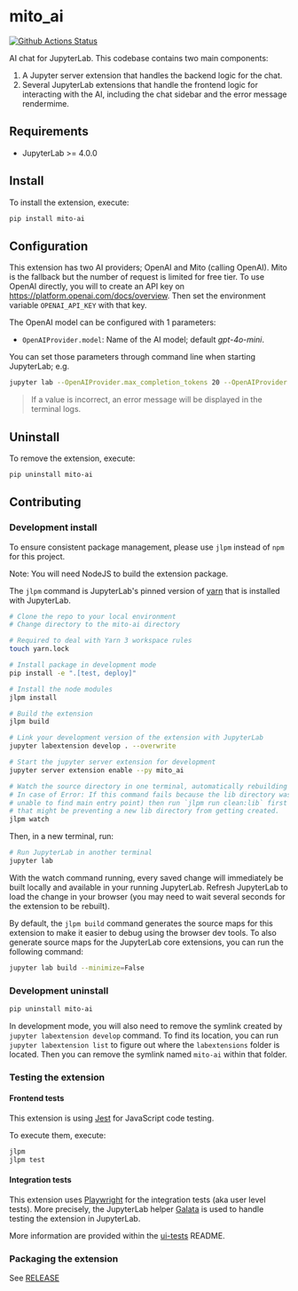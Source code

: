 # mito_ai

[![Github Actions Status](/workflows/Build/badge.svg)](/actions/workflows/build.yml)

AI chat for JupyterLab. This codebase contains two main components:
1. A Jupyter server extension that handles the backend logic for the chat.
2. Several JupyterLab extensions that handle the frontend logic for interacting with the AI, including the chat sidebar and the error message rendermime.

## Requirements

- JupyterLab >= 4.0.0

## Install

To install the extension, execute:

```bash
pip install mito-ai
```

## Configuration

This extension has two AI providers; OpenAI and Mito (calling OpenAI).
Mito is the fallback but the number of request is limited for free tier.
To use OpenAI directly, you will to create an API key on https://platform.openai.com/docs/overview.
Then set the environment variable `OPENAI_API_KEY` with that key.

The OpenAI model can be configured with 1 parameters:
- `OpenAIProvider.model`: Name of the AI model; default _gpt-4o-mini_.

You can set those parameters through command line when starting JupyterLab; e.g.

```sh
jupyter lab --OpenAIProvider.max_completion_tokens 20 --OpenAIProvider.temperature 1.5
```

> If a value is incorrect, an error message will be displayed in the terminal logs.

## Uninstall

To remove the extension, execute:

```bash
pip uninstall mito-ai
```

## Contributing

### Development install

To ensure consistent package management, please use `jlpm` instead of `npm` for this project.

Note: You will need NodeJS to build the extension package.

The `jlpm` command is JupyterLab's pinned version of
[yarn](https://yarnpkg.com/) that is installed with JupyterLab. 

```bash
# Clone the repo to your local environment
# Change directory to the mito-ai directory

# Required to deal with Yarn 3 workspace rules
touch yarn.lock

# Install package in development mode
pip install -e ".[test, deploy]"

# Install the node modules
jlpm install

# Build the extension
jlpm build

# Link your development version of the extension with JupyterLab
jupyter labextension develop . --overwrite

# Start the jupyter server extension for development
jupyter server extension enable --py mito_ai

# Watch the source directory in one terminal, automatically rebuilding when needed
# In case of Error: If this command fails because the lib directory was not created (the error will say something like
# unable to find main entry point) then run `jlpm run clean:lib` first to get rid of the old buildcache 
# that might be preventing a new lib directory from getting created. 
jlpm watch
```

Then, in a new terminal, run:

```bash
# Run JupyterLab in another terminal
jupyter lab
```

With the watch command running, every saved change will immediately be built locally and available in your running JupyterLab. Refresh JupyterLab to load the change in your browser (you may need to wait several seconds for the extension to be rebuilt).

By default, the `jlpm build` command generates the source maps for this extension to make it easier to debug using the browser dev tools. To also generate source maps for the JupyterLab core extensions, you can run the following command:

```bash
jupyter lab build --minimize=False
```

### Development uninstall

```bash
pip uninstall mito-ai
```

In development mode, you will also need to remove the symlink created by `jupyter labextension develop`
command. To find its location, you can run `jupyter labextension list` to figure out where the `labextensions`
folder is located. Then you can remove the symlink named `mito-ai` within that folder.

### Testing the extension

#### Frontend tests

This extension is using [Jest](https://jestjs.io/) for JavaScript code testing.

To execute them, execute:

```sh
jlpm
jlpm test
```

#### Integration tests

This extension uses [Playwright](https://playwright.dev/docs/intro) for the integration tests (aka user level tests).
More precisely, the JupyterLab helper [Galata](https://github.com/jupyterlab/jupyterlab/tree/master/galata) is used to handle testing the extension in JupyterLab.

More information are provided within the [ui-tests](./ui-tests/README.md) README.

### Packaging the extension

See [RELEASE](RELEASE.md)
